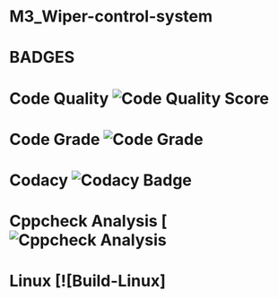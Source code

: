 # M3_Wiper-control-system
# BADGES
# Code Quality ![Code Quality Score](https://api.codiga.io/project/33424/score/svg)

# Code Grade ![Code Grade](https://api.codiga.io/project/33424/status/svg)

# Codacy ![Codacy Badge](https://app.codacy.com/project/badge/Grade/d39c52c16e144a0a8cfdc211073ca035)
# Cppcheck Analysis [![Cppcheck Analysis]()
# Linux [![Build-Linux]
